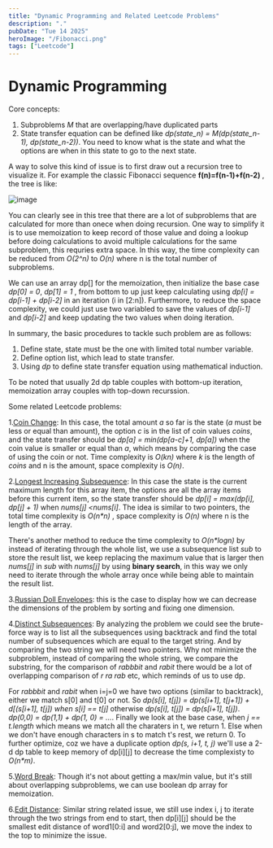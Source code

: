 ```yaml
---
title: "Dynamic Programming and Related Leetcode Problems"
description: "."
pubDate: "Tue 14 2025"
heroImage: "/Fibonacci.png"
tags: ["Leetcode"]
---
```

# Dynamic Programming

Core concepts:

1. Subproblems _M_ that are overlapping/have duplicated parts
2. State transfer equation can be defined like *dp(_state_n_) = M(dp(_state_n-1_), dp(_state_n-2_))*. You need to know what is the state and what the options are when in this state to go to the next state.

A way to solve this kind of issue is to first draw out a recursion tree to visualize it. For example the classic Fibonacci sequence **f(n)=f(n-1)+f(n-2)** , the tree is like:

![image](/Fibonacci.png)

You can clearly see in this tree that there are a lot of subproblems that are calculated for more than onece when doing recursion. One way to simplify it is to use memoization to keep record of those value and doing a lookup before doing calculations to avoid multiple calculations for the same subproblem, this requries extra space. In this way, the time complexity can be reduced from _O(2^n)_ to _O(n)_ where n is the total number of subproblems.

We can use an array dp[] for the memoization, then initialize the base case _dp[0] = 0_, _dp[1] = 1_ , from bottom to up just keep calculating using _dp[i] = dp[i-1] + dp[i-2]_ in an iteration (i in [2:n]). Furthermore, to reduce the space complexity, we could just use two variabled to save the values of _dp[i-1]_ and _dp[i-2]_ and keep updating the two values when doing iteration.

In summary, the basic procedures to tackle such problem are as follows:

1. Define state, state must be the one with limited total number variable.
2. Define option list, which lead to state transfer.
3. Using _dp_ to define state transfer equation using mathematical induction.

To be noted that usually 2d dp table couples with bottom-up iteration, memoization array couples with top-down recurssion.

Some related Leetcode problems:

1.[Coin Change](https://leetcode.com/problems/coin-change/description/): In this case, the total amount _a_ so far is the state (_a_ must be less or equal than amount), the option _c_ is in the list of coin values _coins_, and the state transfer should be _dp[a] = min(dp[a-c]+1, dp[a])_ when the coin value is smaller or equal than _a_, which means by comparing the case of using the coin or not. Time complexity is _O(kn)_ where _k_ is the length of _coins_ and n is the amount, space complexity is _O(n)_.

2.[Longest Increasing Subsequence](https://leetcode.com/problems/longest-increasing-subsequence/description/): In this case the state is the current maximum length for this array item, the options are all the array items before this current item, so the state transfer should be _dp[i] = max(dp[i], dp[j] + 1)_ when _nums[j] <nums[i]_. The idea is similar to two pointers, the total time complexity is _O(n*n)_ , space complexity is _O(n)_ where n is the length of the array.

There's another method to reduce the time complexity to _O(n*logn)_ by instead of iterating through the whole list, we use a subsequence list _sub_ to store the result list, we keep replacing the maximum value that is larger then _nums[j]_ in _sub_ with _nums[j]_ by using **binary search**, in this way we only need to iterate through the whole array once while being able to maintain the result list.

3.[Russian Doll Envelopes](https://leetcode.com/problems/russian-doll-envelopes/description/): this is the case to display how we can decrease the dimensions of the problem by sorting and fixing one dimension.

4.[Distinct Subsequences](https://leetcode.com/problems/distinct-subsequences/): By analyzing the problem we could see the brute-force way is to list all the subsequences using backtrack and find the total number of subsequences which are equal to the target string. And by comparing the two string we will need two pointers. Why not minimize the subproblem, instead of comparing the whole string, we compare the substring, for the comparison of _rabbbit_ and _rabit_ there would be a lot of overlapping comparison of _r_ _ra_ _rab_ etc, which reminds of us to use dp. 

For _rabbbit_ and _rabit_ when i=j=0 we have two options (similar to backtrack), either we match s[0] and t[0] or not. So _dp(s[i], t[j]) = dp(s[i+1], t[j+1]) + d[(s[i+1], t[j]) when s[i] == t[j]_ otherwise _dp(s[i], t[j]) = dp(s[i+1], t[j])_. _dp(0,0) = dp(1,1) + dp(1, 0) = ..._. Finally we look at the base case, when _j == t.length_ which means we match all the charaters in t, we return 1. Else when we don't have enough characters in s to match t's rest, we return 0. To further optimize, coz we have a duplicate option _dp(s, i+1, t, j)_ we'll use a 2-d dp table to keep memory of dp[i][j] to decrease the time complexisty to _O(n*m)_. 

5.[Word Break](https://leetcode.com/problems/word-break/description/): Though it's not about getting a max/min value, but it's still about overlapping subproblems, we can use boolean dp array for memoization.

6.[Edit Distance](https://leetcode.com/problems/edit-distance/description/): Similar string related issue, we still use index i, j to iterate through the two strings from end to start, then dp[i][j] should be the smallest edit distance of word1[0:i] and word2[0:j], we move the index to the top to minimize the issue. 

